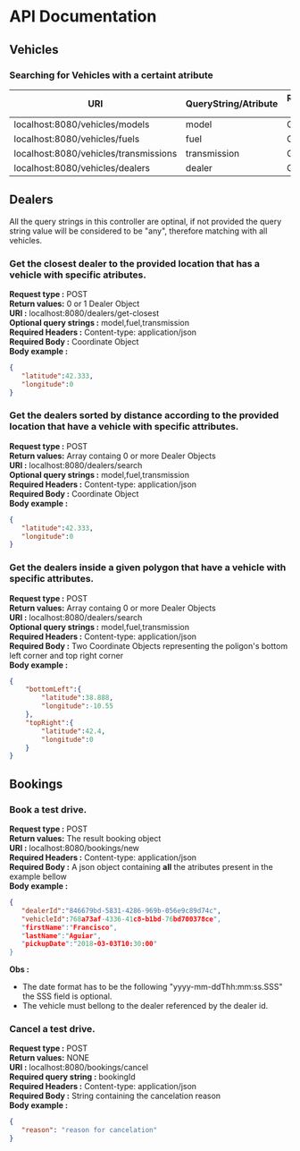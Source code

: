 # API Documentation
## Vehicles
### Searching for Vehicles with a certaint atribute
URI  | QueryString/Atribute |Request type
----- | -----------|---------
localhost:8080/vehicles/models  |model| GET
localhost:8080/vehicles/fuels  |fuel |GET
localhost:8080/vehicles/transmissions |transmission |GET
localhost:8080/vehicles/dealers |dealer |GET

## Dealers
All the query strings in this controller are optinal, if not provided the query string value will be considered to be "any", therefore matching with all vehicles.
### Get the closest dealer to the provided location that has a vehicle with specific atributes.
__Request type :__ POST <br />
__Return values:__ 0 or 1 Dealer Object <br />
__URI :__ localhost:8080/dealers/get-closest <br />
__Optional query strings :__ model,fuel,transmission <br />
__Required Headers :__ Content-type: application/json <br />
__Required Body :__ Coordinate Object <br />
__Body example :__
```json
{
   "latitude":42.333,
   "longitude":0
}
```
### Get the dealers sorted by distance according to the provided location that have a vehicle with specific attributes.
__Request type :__ POST <br />
__Return values:__ Array containg 0 or more Dealer Objects <br />
__URI :__ localhost:8080/dealers/search <br />
__Optional query strings :__ model,fuel,transmission <br />
__Required Headers :__ Content-type: application/json <br />
__Required Body :__ Coordinate Object <br />
__Body example :__
```json
{
   "latitude":42.333,
   "longitude":0
}
```

### Get the dealers inside a given polygon that have a vehicle with specific attributes.
__Request type :__ POST <br />
__Return values:__ Array containg 0 or more Dealer Objects <br />
__URI :__ localhost:8080/dealers/search <br />
__Optional query strings :__ model,fuel,transmission <br />
__Required Headers :__ Content-type: application/json <br />
__Required Body :__ Two Coordinate Objects representing the poligon's bottom left corner and top right corner <br />
__Body example :__
```json
{
    "bottomLeft":{
        "latitude":38.888,
        "longitude":-10.55
    },
    "topRight":{
        "latitude":42.4,
        "longitude":0
    }
}
```

## Bookings
### Book a test drive.
__Request type :__ POST <br />
__Return values:__ The result booking object <br />
__URI :__ localhost:8080/bookings/new <br />
__Required Headers :__ Content-type: application/json <br />
__Required Body :__ A json object containing __all__ the atributes present in the example bellow <br />
__Body example :__
```json
{
   "dealerId":"846679bd-5831-4286-969b-056e9c89d74c",
   "vehicleId":768a73af-4336-41c8-b1bd-76bd700378ce",
   "firstName":"Francisco",
   "lastName":"Aguiar",
   "pickupDate":"2018-03-03T10:30:00"
}
```
__Obs :__ 
* The date format has to be the following "yyyy-mm-ddThh:mm:ss.SSS" the SSS field is optional. 
* The vehicle must bellong to the dealer referenced by the dealer id.
### Cancel a test drive.
__Request type :__ POST <br />
__Return values:__ NONE <br />
__URI :__ localhost:8080/bookings/cancel <br />
__Required query string :__ bookingId <br />
__Required Headers :__ Content-type: application/json <br />
__Required Body :__ String containing the cancelation reason <br />
__Body example :__
```json
{
   "reason": "reason for cancelation"
}
```